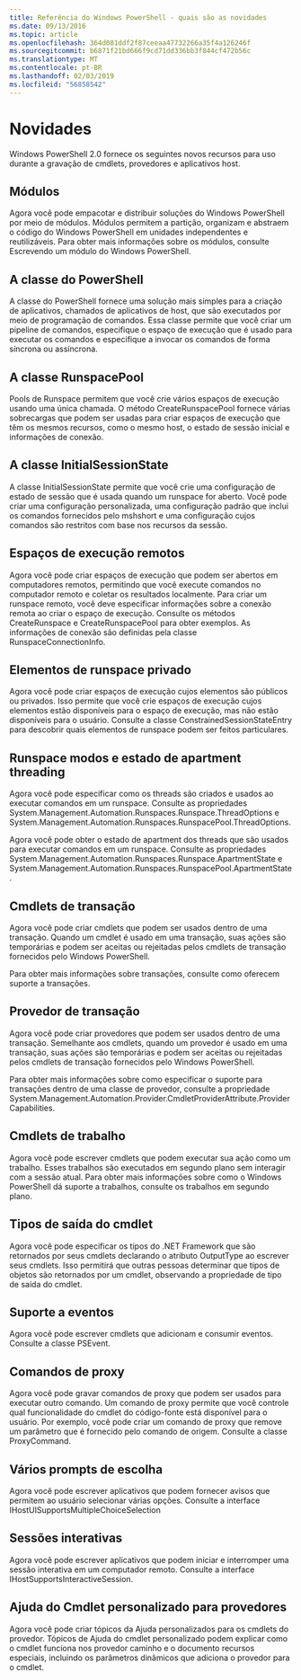 ```yaml
---
title: Referência do Windows PowerShell - quais são as novidades
ms.date: 09/13/2016
ms.topic: article
ms.openlocfilehash: 364d081ddf2f87ceeaa47732266a35f4a126246f
ms.sourcegitcommit: b6871f21bd666f9cd71dd336bb3f844cf472b56c
ms.translationtype: MT
ms.contentlocale: pt-BR
ms.lasthandoff: 02/03/2019
ms.locfileid: "56858542"
---
```

# <a name="whats-new"></a>Novidades

Windows PowerShell 2.0 fornece os seguintes novos recursos para uso durante a gravação de cmdlets, provedores e aplicativos host.

## <a name="modules"></a>Módulos

Agora você pode empacotar e distribuir soluções do Windows PowerShell por meio de módulos. Módulos permitem a partição, organizam e abstraem o código do Windows PowerShell em unidades independentes e reutilizáveis. Para obter mais informações sobre os módulos, consulte Escrevendo um módulo do Windows PowerShell.

## <a name="the-powershell-class"></a>A classe do PowerShell

A classe do PowerShell fornece uma solução mais simples para a criação de aplicativos, chamados de aplicativos de host, que são executados por meio de programação de comandos. Essa classe permite que você criar um pipeline de comandos, especifique o espaço de execução que é usado para executar os comandos e especifique a invocar os comandos de forma síncrona ou assíncrona.

## <a name="the-runspacepool-class"></a>A classe RunspacePool

Pools de Runspace permitem que você crie vários espaços de execução usando uma única chamada. O método CreateRunspacePool fornece várias sobrecargas que podem ser usadas para criar espaços de execução que têm os mesmos recursos, como o mesmo host, o estado de sessão inicial e informações de conexão.

## <a name="the-initialsessionstate-class"></a>A classe InitialSessionState

A classe InitialSessionState permite que você crie uma configuração de estado de sessão que é usada quando um runspace for aberto. Você pode criar uma configuração personalizada, uma configuração padrão que inclui os comandos fornecidos pelo mshshort e uma configuração cujos comandos são restritos com base nos recursos da sessão.

## <a name="remote-runspaces"></a>Espaços de execução remotos

Agora você pode criar espaços de execução que podem ser abertos em computadores remotos, permitindo que você execute comandos no computador remoto e coletar os resultados localmente. Para criar um runspace remoto, você deve especificar informações sobre a conexão remota ao criar o espaço de execução. Consulte os métodos CreateRunspace e CreateRunspacePool para obter exemplos. As informações de conexão são definidas pela classe RunspaceConnectionInfo.

## <a name="private-runspace-elements"></a>Elementos de runspace privado

Agora você pode criar espaços de execução cujos elementos são públicos ou privados. Isso permite que você crie espaços de execução cujos elementos estão disponíveis para o espaço de execução, mas não estão disponíveis para o usuário. Consulte a classe ConstrainedSessionStateEntry para descobrir quais elementos de runspace podem ser feitos particulares.

## <a name="runspace-threading-modes-and-apartment-state"></a>Runspace modos e estado de apartment threading

Agora você pode especificar como os threads são criados e usados ao executar comandos em um runspace. Consulte as propriedades System.Management.Automation.Runspaces.Runspace.ThreadOptions e System.Management.Automation.Runspaces.RunspacePool.ThreadOptions.

Agora você pode obter o estado de apartment dos threads que são usados para executar comandos em um runspace. Consulte as propriedades System.Management.Automation.Runspaces.Runspace.ApartmentState e System.Management.Automation.Runspaces.RunspacePool.ApartmentState.

## <a name="transaction-cmdlets"></a>Cmdlets de transação

Agora você pode criar cmdlets que podem ser usados dentro de uma transação. Quando um cmdlet é usado em uma transação, suas ações são temporárias e podem ser aceitas ou rejeitadas pelos cmdlets de transação fornecidos pelo Windows PowerShell.

Para obter mais informações sobre transações, consulte como oferecem suporte a transações.

## <a name="transaction-provider"></a>Provedor de transação

Agora você pode criar provedores que podem ser usados dentro de uma transação. Semelhante aos cmdlets, quando um provedor é usado em uma transação, suas ações são temporárias e podem ser aceitas ou rejeitadas pelos cmdlets de transação fornecidos pelo Windows PowerShell.

Para obter mais informações sobre como especificar o suporte para transações dentro de uma classe de provedor, consulte a propriedade System.Management.Automation.Provider.CmdletProviderAttribute.ProviderCapabilities.

## <a name="job-cmdlets"></a>Cmdlets de trabalho

Agora você pode escrever cmdlets que podem executar sua ação como um trabalho. Esses trabalhos são executados em segundo plano sem interagir com a sessão atual. Para obter mais informações sobre como o Windows PowerShell dá suporte a trabalhos, consulte os trabalhos em segundo plano.

## <a name="cmdlet-output-types"></a>Tipos de saída do cmdlet

Agora você pode especificar os tipos do .NET Framework que são retornados por seus cmdlets declarando o atributo OutputType ao escrever seus cmdlets. Isso permitirá que outras pessoas determinar que tipos de objetos são retornados por um cmdlet, observando a propriedade de tipo de saída do cmdlet.

## <a name="event-support"></a>Suporte a eventos

Agora você pode escrever cmdlets que adicionam e consumir eventos. Consulte a classe PSEvent.

## <a name="proxy-commands"></a>Comandos de proxy

Agora você pode gravar comandos de proxy que podem ser usados para executar outro comando. Um comando de proxy permite que você controle qual funcionalidade do cmdlet do código-fonte está disponível para o usuário. Por exemplo, você pode criar um comando de proxy que remove um parâmetro que é fornecido pelo comando de origem. Consulte a classe ProxyCommand.

## <a name="multiple-choice-prompts"></a>Vários prompts de escolha

Agora você pode escrever aplicativos que podem fornecer avisos que permitem ao usuário selecionar várias opções. Consulte a interface IHostUISupportsMultipleChoiceSelection

## <a name="interactive-sessions"></a>Sessões interativas

Agora você pode escrever aplicativos que podem iniciar e interromper uma sessão interativa em um computador remoto.
Consulte a interface IHostSupportsInteractiveSession.

## <a name="custom-cmdlet-help-for-providers"></a>Ajuda do Cmdlet personalizado para provedores

Agora você pode criar tópicos da Ajuda personalizados para os cmdlets do provedor. Tópicos de Ajuda do cmdlet personalizado podem explicar como o cmdlet funciona nos provedor caminho e o documento recursos especiais, incluindo os parâmetros dinâmicos que adiciona o provedor para o cmdlet.
